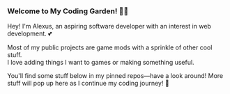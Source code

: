 ### Welcome to My Coding Garden! 🌹✨
Hey! I'm Alexus, an aspiring software developer with an interest in web development. 💕

Most of my public projects are game mods with a sprinkle of other cool stuff.<br>
I love adding things I want to games or making something useful.

You'll find some stuff below in my pinned repos—have a look around! More stuff will pop up here as I continue my coding journey! 🌟
